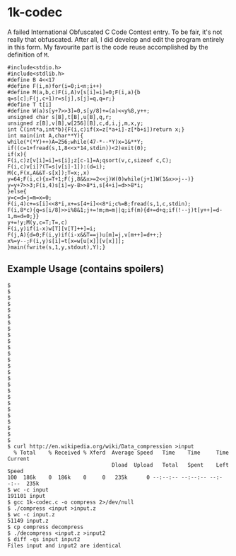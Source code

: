 1k-codec
========

A failed International Obfuscated C Code Contest entry.  To be fair,
it's not really that obfuscated.  After all, I did develop and edit
the program entirely in this form.  My favourite part is the code
reuse accomplished by the definition of `M`.

```
#include<stdio.h>
#include<stdlib.h>
#define B 4<<17
#define F(i,n)for(i=0;i<n;i++)
#define M(a,b,c)F(i,A)v[s[i]=i]=0;F(i,a){b q=s[c];F(j,c+1)r=s[j],s[j]=q,q=r;}
#define T t[i]
#define W(a)s[y+7>>3]=0,s[y/8]+=(a)<<y%8,y++;
unsigned char s[B],t[B],u[B],q,r;
unsigned z[B],v[B],w[256][B],c,d,i,j,m,x,y;
int C(int*a,int*b){F(i,c)if(x=z[*a+i]-z[*b+i])return x;}
int main(int A,char**Y){
while(*(*Y)++)A=256;while(47-*--*Y)x=1&**Y;
if((c=1+fread(s,1,8<<x*14,stdin))<2)exit(0);
if(x){
F(i,c)z[v[i]=i]=s[i];z[c-1]=A;qsort(v,c,sizeof c,C);
F(i,c)v[i]?(T=s[v[i]-1]):(d=i);
M(c,F(x,A&&T-s[x]);T=x;,x)
y=64;F(i,c){x=T+1;F(j,8&&x>=2<<j)W(0)while(j+1)W(1&x>>j--)}
y=y+7>>3;F(i,4)s[i]=y-8>>8*i,s[4+i]=d>>8*i;
}else{
y=c=d=j=m=x=0;
F(i,4)c+=s[i]<<8*i,x+=s[4+i]<<8*i;c%=B;fread(s,1,c,stdin);
F(i,8*c){q=s[i/8]>>i%8&1;j+=!m;m=m||q;if(m){d+=d+q;if(!--j)t[y++]=d-1,m=d=0;}}
y+=!y;M(y,c=T;T=,c)
F(i,y)if(i-x)w[T][v[T]++]=i;
F(j,A){d=0;F(i,y)if(i-x&&T==j)u[m]=j,v[m++]=d++;}
x%=y--;F(i,y)s[i]=t[x=w[u[x]][v[x]]];
}main(fwrite(s,1,y,stdout),Y);}
```

## Example Usage (contains spoilers)

```
$
$
$
$
$
$
$
$
$
$
$
$
$
$
$
$
$
$
$
$
$
$
$
$
$
$
$ curl http://en.wikipedia.org/wiki/Data_compression >input
  % Total    % Received % Xferd  Average Speed   Time    Time     Time  Current
                                 Dload  Upload   Total   Spent    Left  Speed
100  186k    0  186k    0     0   235k      0 --:--:-- --:--:-- --:--:--  235k
$ wc -c input
191101 input
$ gcc 1k-codec.c -o compress 2>/dev/null
$ ./compress <input >input.z
$ wc -c input.z
51149 input.z
$ cp compress decompress
$ ./decompress <input.z >input2
$ diff -qs input input2
Files input and input2 are identical
```
